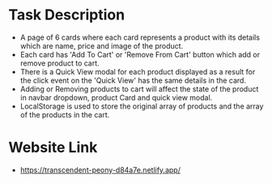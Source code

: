 # Task Description
* A page of 6 cards where each card represents a product with its details which are name, price and image of the product.
* Each card has 'Add To Cart' or 'Remove From Cart' button which add or remove product to cart.
* There is a Quick View modal for each product displayed as a result for the click event on the 'Quick View' has the same details in the card.
* Adding or Removing products to cart will affect the state of the product in navbar dropdown, product Card and quick view modal.
* LocalStorage is used to store the original array of products and the array of the products in the cart.

# Website Link
* https://transcendent-peony-d84a7e.netlify.app/
